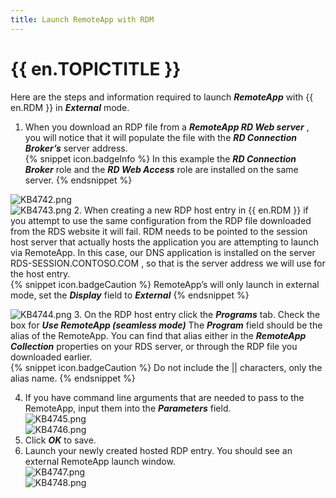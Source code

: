 ```yaml
---
title: Launch RemoteApp with RDM
---
```

# {{ en.TOPICTITLE }}
Here are the steps and information required to launch ***RemoteApp*** with {{ en.RDM }} in ***External*** mode.
1. When you download an RDP file from a ***RemoteApp RD Web server*** , you will notice that it will populate the file with the ***RD Connection Broker’s*** server address.  
{% snippet icon.badgeInfo %}
In this example the ***RD Connection Broker*** role and the ***RD Web Access*** role are installed on the same server.
{% endsnippet %}  

![KB4742.png](/img/en/kb/KB4742.png)  
![KB4743.png](/img/en/kb/KB4743.png)
2. When creating a new RDP host entry in {{ en.RDM }} if you attempt to use the same configuration from the RDP file downloaded from the RDS website it will fail. RDM needs to be pointed to the session host server that actually hosts the application you are attempting to launch via RemoteApp. In this case, our DNS application is installed on the server RDS-SESSION.CONTOSO.COM , so that is the server address we will use for the host entry.  
{% snippet icon.badgeCaution %}
RemoteApp’s will only launch in external mode, set the ***Display*** field to ***External***
{% endsnippet %}  

![KB4744.png](/img/en/kb/KB4744.png)
3. On the RDP host entry click the ***Programs*** tab. Check the box for ***Use RemoteApp (seamless mode)*** The ***Program*** field should be the alias of the RemoteApp. You can find that alias either in the ***RemoteApp Collection*** properties on your RDS server, or through the RDP file you downloaded earlier.  
{% snippet icon.badgeCaution %}
Do not include the || characters, only the alias name.
{% endsnippet %}  

4. If you have command line arguments that are needed to pass to the RemoteApp, input them into the ***Parameters*** field.  
![KB4745.png](/img/en/kb/KB4745.png)  
![KB4746.png](/img/en/kb/KB4746.png)
1. Click ***OK*** to save.
1. Launch your newly created hosted RDP entry. You should see an external RemoteApp launch window.  
![KB4747.png](/img/en/kb/KB4747.png)  
![KB4748.png](/img/en/kb/KB4748.png)
